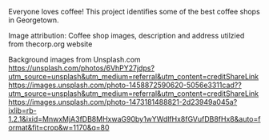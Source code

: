 Everyone loves coffee!
This project identifies some of the best coffee shops in Georgetown. 

Image attribution:
Coffee shop images, description and address utilzied from thecorp.org website

Background images from Unsplash.com 
<br> https://unsplash.com/photos/6VhPY27jdps?utm_source=unsplash&utm_medium=referral&utm_content=creditShareLink
<br> https://images.unsplash.com/photo-1458872590620-5056e3311cad??utm_source=unsplash&utm_medium=referral&utm_content=creditShareLink
<br> https://images.unsplash.com/photo-1473181488821-2d23949a045a?ixlib=rb-1.2.1&ixid=MnwxMjA3fDB8MHxwaG90by1wYWdlfHx8fGVufDB8fHx8&auto=format&fit=crop&w=1170&q=80